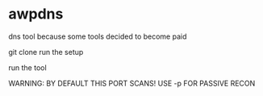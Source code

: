 # awpdns
dns tool because some tools decided to become paid

git clone
run the setup

run the tool

WARNING: BY DEFAULT THIS PORT SCANS! USE -p FOR PASSIVE RECON
